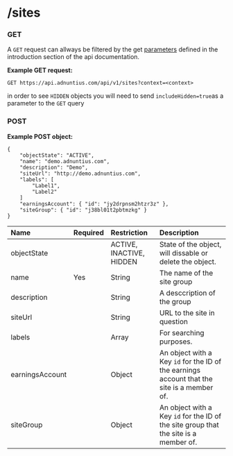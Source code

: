 # /sites

### GET

A `GET` request can allways be filtered by the get [parameters](http://docs.adnuntius.com/api/api-requests) defined in the introduction section of the api documentation.

**Example GET request:**

```text
GET https://api.adnuntius.com/api/v1/sites?context=<context>
```

in order to see `HIDDEN` objects you will need to send `includeHidden=true`as a parameter to the `GET` query

### POST

**Example POST object:**

```text
{
    "objectState": "ACTIVE",
    "name": "demo.adnuntius.com",
    "description": "Demo",
    "siteUrl": "http://demo.adnuntius.com",
    "labels": [
        "Label1",
        "Label2"
    ]
    "earningsAccount": { "id": "jy2drpnsm2htzr3z" },
    "siteGroup": { "id": "j38bl01t2pbtmzkg" }
}
```

| Name | Required | Restriction | Description |
| :--- | :--- | :--- | :--- |
| objectState |  | ACTIVE, INACTIVE, HIDDEN | State of the object, will dissable or delete the object. |
| name | Yes | String | The name of the site group |
| description |  | String | A desccription of the group |
| siteUrl |  | String | URL to the site in question |
| labels |  | Array | For searching purposes. |
| earningsAccount |  | Object | An object with a Key `id` for the ID of the earnings account that the site is a member of. |
| siteGroup |  | Object | An object with a Key `id` for the ID of the site group that the site is a member of. |

